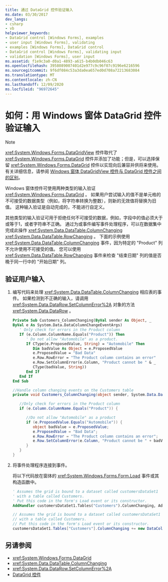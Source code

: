 ```yaml
---
title: 通过 DataGrid 控件验证输入
ms.date: 03/30/2017
dev_langs:
- csharp
- vb
helpviewer_keywords:
- DataGrid control [Windows Forms], examples
- user input [Windows Forms], validating
- examples [Windows Forms], DataGrid control
- DataGrid control [Windows Forms], validating input
- validation [Windows Forms], user input
ms.assetid: f1e9c3a0-d0a1-4893-a615-b4b0db046c63
ms.openlocfilehash: 3958089007401d2e977c9c96f07c9196e6216596
ms.sourcegitcommit: 9f6df084c53a3da0ea657ed0d708a72213683084
ms.translationtype: MT
ms.contentlocale: zh-CN
ms.lasthandoff: 12/09/2020
ms.locfileid: "96972645"
---
```

# <a name="how-to-validate-input-with-the-windows-forms-datagrid-control"></a>如何：用 Windows 窗体 DataGrid 控件验证输入

> [!NOTE]
> <xref:System.Windows.Forms.DataGridView> 控件取代了 <xref:System.Windows.Forms.DataGrid> 控件并添加了功能；但是，可以选择保留 <xref:System.Windows.Forms.DataGrid> 控件以实现向后兼容并供将来使用。 有关详细信息，请参阅 [Windows 窗体 DataGridView 控件与 DataGrid 控件之间的区别](differences-between-the-windows-forms-datagridview-and-datagrid-controls.md)。

Windows 窗体控件可使用两种类型的输入验证 <xref:System.Windows.Forms.DataGrid> 。 如果用户尝试输入的值不是单元格的不可接受的数据类型（例如，将字符串转换为整数），则新的无效值将替换为旧值。 这种输入验证是自动完成的，不能进行自定义。

其他类型的输入验证可用于拒绝任何不可接受的数据，例如，字段中的值必须大于或等于1，或者字符串不正确。 通过为或事件编写事件处理程序，可以在数据集中完成此操作 <xref:System.Data.DataTable.ColumnChanging> <xref:System.Data.DataTable.RowChanging> 。 下面的示例使用 <xref:System.Data.DataTable.ColumnChanging> 事件，因为特定的 "Product" 列不允许使用不可接受的值。 您可以使用 <xref:System.Data.DataTable.RowChanging> 事件来检查 "结束日期" 列的值是否晚于同一行中的 "开始日期" 列。

## <a name="to-validate-user-input"></a>验证用户输入

1. 编写代码来处理 <xref:System.Data.DataTable.ColumnChanging> 相应表的事件。 如果检测到不正确的输入，请调用 <xref:System.Data.DataRow.SetColumnError%2A> 对象的方法 <xref:System.Data.DataRow> 。

    ```vb
    Private Sub Customers_ColumnChanging(ByVal sender As Object, _
    ByVal e As System.Data.DataColumnChangeEventArgs)
       ' Only check for errors in the Product column
       If (e.Column.ColumnName.Equals("Product")) Then
          ' Do not allow "Automobile" as a product.
          If CType(e.ProposedValue, String) = "Automobile" Then
             Dim badValue As Object = e.ProposedValue
             e.ProposedValue = "Bad Data"
             e.Row.RowError = "The Product column contains an error"
             e.Row.SetColumnError(e.Column, "Product cannot be " & _
             CType(badValue, String))
          End If
       End If
    End Sub
    ```

    ```csharp
    //Handle column changing events on the Customers table
    private void Customers_ColumnChanging(object sender, System.Data.DataColumnChangeEventArgs e) {

       //Only check for errors in the Product column
       if (e.Column.ColumnName.Equals("Product")) {

          //Do not allow "Automobile" as a product
          if (e.ProposedValue.Equals("Automobile")) {
             object badValue = e.ProposedValue;
             e.ProposedValue = "Bad Data";
             e.Row.RowError = "The Product column contains an error";
             e.Row.SetColumnError(e.Column, "Product cannot be " + badValue);
          }
       }
    }
    ```

2. 将事件处理程序连接到事件。

    将以下代码放在窗体的 <xref:System.Windows.Forms.Form.Load> 事件或其构造函数中。

    ```vb
    ' Assumes the grid is bound to a dataset called customersDataSet1
    ' with a table called Customers.
    ' Put this code in the form's Load event or its constructor.
    AddHandler customersDataSet1.Tables("Customers").ColumnChanging, AddressOf Customers_ColumnChanging
    ```

    ```csharp
    // Assumes the grid is bound to a dataset called customersDataSet1
    // with a table called Customers.
    // Put this code in the form's Load event or its constructor.
    customersDataSet1.Tables["Customers"].ColumnChanging += new DataColumnChangeEventHandler(this.Customers_ColumnChanging);
    ```

## <a name="see-also"></a>另请参阅

- <xref:System.Windows.Forms.DataGrid>
- <xref:System.Data.DataTable.ColumnChanging>
- <xref:System.Data.DataRow.SetColumnError%2A>
- [DataGrid 控件](datagrid-control-windows-forms.md)
